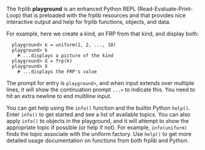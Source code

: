 The frplib **playground** is an enhanced Python REPL (Read-Evaluate-Print-Loop)
that is preloaded with the frplib resources and that provides nice interactive
output and help for frplib functions, objects, and data.

For example, here we create a kind, an FRP from that kind, and display both:

```
  playground> k = uniform(1, 2, ..., 10)
  playground> k
    # ...displays a picture of the kind
  playground> X = frp(k)
  playground> X
    # ...displays the FRP's value
```

The prompt for entry is `playground>`, and when input extends over
multiple lines, it will show the continuation prompt `...>` to
indicate this. You need to hit an extra newline to end multiline
input.

You can get help using the `info()` function and the builtin Python
`help()`. Enter `info()` to get started and see a list of available
topics. You can also apply `info()` to objects in the playground,
and it will attempt to show the appropriate topic if possible (or
help if not). For example, `info(uniform)` finds the topic associate
with the uniform factory. Use `help()` to get more detailed usage
documentation on functions from both frplib and Python.
